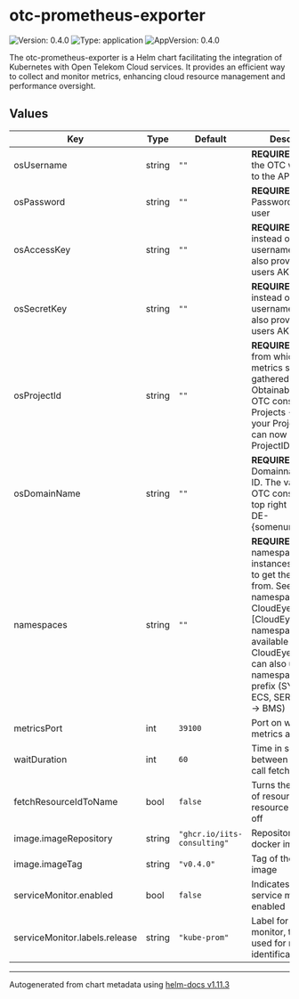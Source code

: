 # otc-prometheus-exporter

![Version: 0.4.0](https://img.shields.io/badge/Version-0.4.0-informational?style=flat-square) ![Type: application](https://img.shields.io/badge/Type-application-informational?style=flat-square) ![AppVersion: 0.4.0](https://img.shields.io/badge/AppVersion-0.4.0-informational?style=flat-square)

The otc-prometheus-exporter is a Helm chart facilitating the integration of Kubernetes with Open Telekom Cloud services. It provides an efficient way to collect and monitor metrics, enhancing cloud resource management and performance oversight.

## Values

| Key | Type | Default | Description |
|-----|------|---------|-------------|
| osUsername | string | `""` |  **REQUIRED** User in the OTC with access to the API |
| osPassword | string | `""` | **REQUIRED** Password for the user |
| osAccessKey | string | `""` | **REQUIRED** You can instead of username/password also provide the users AK and  |
| osSecretKey | string | `""` | **REQUIRED** You can instead of username/password also provide the users AK and  |
| osProjectId | string | `""` | **REQUIRED** Project from which the metrics should be gathered. Obtainable in the OTC console IAM -> Projects -> View your Project -> You can now see the ProjectID |
| osDomainName | string | `""` | **REQUIRED** Domainname/Tenant ID. The value in the OTC console on the top right `OTC-EU-DE-{somenumberhere} |
| namespaces | string | `""` | **REQUIRED** Specific namespaces for instances you want to get the metrics from. See list of all namespaces in the CloudEye docs [CloudEyeDoc]. If namespace is available in CloudEye docs you can also use namespace without prefix (SYS.ECS -> ECS, SERVICE.BMS -> BMS) |
| metricsPort | int | `39100` | Port on which metrics are served |
| waitDuration | int | `60` | Time in seconds between two API call fetches |
| fetchResourceIdToName | bool | `false` | Turns the mapping of resource id to resource name on or off |
| image.imageRepository | string | `"ghcr.io/iits-consulting"` | Repository of the docker image |
| image.imageTag | string | `"v0.4.0"` | Tag of the docker image |
| serviceMonitor.enabled | bool | `false` | Indicates if the service monitor is enabled |
| serviceMonitor.labels.release | string | `"kube-prom"` | Label for the service monitor, typically used for release identification |

----------------------------------------------
Autogenerated from chart metadata using [helm-docs v1.11.3](https://github.com/norwoodj/helm-docs/releases/v1.11.3)
